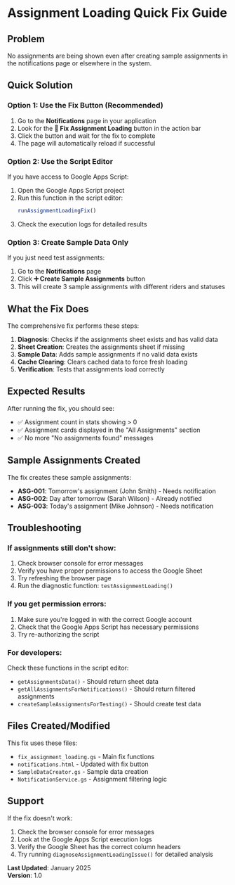 # Assignment Loading Quick Fix Guide

## Problem
No assignments are being shown even after creating sample assignments in the notifications page or elsewhere in the system.

## Quick Solution

### Option 1: Use the Fix Button (Recommended)
1. Go to the **Notifications** page in your application
2. Look for the **🔧 Fix Assignment Loading** button in the action bar
3. Click the button and wait for the fix to complete
4. The page will automatically reload if successful

### Option 2: Use the Script Editor
If you have access to Google Apps Script:

1. Open the Google Apps Script project
2. Run this function in the script editor:
   ```javascript
   runAssignmentLoadingFix()
   ```
3. Check the execution logs for detailed results

### Option 3: Create Sample Data Only
If you just need test assignments:

1. Go to the **Notifications** page
2. Click **➕ Create Sample Assignments** button
3. This will create 3 sample assignments with different riders and statuses

## What the Fix Does

The comprehensive fix performs these steps:

1. **Diagnosis**: Checks if the assignments sheet exists and has valid data
2. **Sheet Creation**: Creates the assignments sheet if missing
3. **Sample Data**: Adds sample assignments if no valid data exists
4. **Cache Clearing**: Clears cached data to force fresh loading
5. **Verification**: Tests that assignments load correctly

## Expected Results

After running the fix, you should see:
- ✅ Assignment count in stats showing > 0
- ✅ Assignment cards displayed in the "All Assignments" section
- ✅ No more "No assignments found" messages

## Sample Assignments Created

The fix creates these sample assignments:
- **ASG-001**: Tomorrow's assignment (John Smith) - Needs notification
- **ASG-002**: Day after tomorrow (Sarah Wilson) - Already notified  
- **ASG-003**: Today's assignment (Mike Johnson) - Needs notification

## Troubleshooting

### If assignments still don't show:
1. Check browser console for error messages
2. Verify you have proper permissions to access the Google Sheet
3. Try refreshing the browser page
4. Run the diagnostic function: `testAssignmentLoading()`

### If you get permission errors:
1. Make sure you're logged in with the correct Google account
2. Check that the Google Apps Script has necessary permissions
3. Try re-authorizing the script

### For developers:
Check these functions in the script editor:
- `getAssignmentsData()` - Should return sheet data
- `getAllAssignmentsForNotifications()` - Should return filtered assignments
- `createSampleAssignmentsForTesting()` - Should create test data

## Files Created/Modified

This fix uses these files:
- `fix_assignment_loading.gs` - Main fix functions
- `notifications.html` - Updated with fix button
- `SampleDataCreator.gs` - Sample data creation
- `NotificationService.gs` - Assignment filtering logic

## Support

If the fix doesn't work:
1. Check the browser console for error messages
2. Look at the Google Apps Script execution logs
3. Verify the Google Sheet has the correct column headers
4. Try running `diagnoseAssignmentLoadingIssue()` for detailed analysis

**Last Updated**: January 2025  
**Version**: 1.0